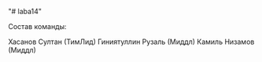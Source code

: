 "# laba14" 

Состав команды:

Хасанов Султан (ТимЛид)
Гиниятуллин Рузаль (Миддл)
Камиль Низамов (Миддл)
